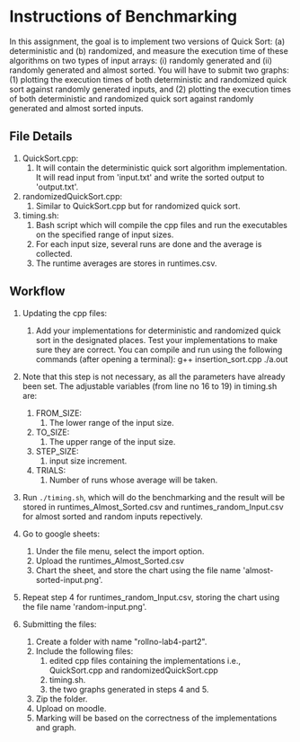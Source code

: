 # Instructions of Benchmarking

In this assignment, the goal is to implement two versions of Quick Sort: (a) deterministic and (b) randomized, and measure the execution time of these algorithms on two types of input arrays: (i) randomly generated and (ii) randomly generated and almost sorted. You will have to submit two graphs: (1) plotting the execution times of both deterministic and randomized quick sort against randomly generated inputs, and (2) plotting the execution times of both deterministic and randomized quick sort against randomly generated and almost sorted inputs.

## File Details

1. QuickSort.cpp:
   1. It will contain the deterministic quick sort algorithm implementation. It will read input
      from 'input.txt' and write the sorted output to 'output.txt'.
2. randomizedQuickSort.cpp:
   1. Similar to QuickSort.cpp but for randomized quick sort.
3. timing.sh:
   1. Bash script which will compile the cpp files and run the executables on the
      specified range of input sizes.
   2. For each input size, several runs are done and the average is collected.
   3. The runtime averages are stores in runtimes.csv.

## Workflow

1. Updating the cpp files:
   1. Add your implementations for deterministic and randomized quick sort in the designated places. Test your implementations to make sure they are correct.
   You can compile and run using the following commands (after opening a terminal):
      g++ insertion_sort.cpp
      ./a.out

2. Note that this step is not necessary, as all the parameters have already been set. The adjustable variables (from line no 16 to 19) in timing.sh are:
   1. FROM_SIZE:
      1. The lower range of the input size.
   2. TO_SIZE:
      1. The upper range of the input size.
   3. STEP_SIZE:
      1. input size increment.
   4. TRIALS:
      1. Number of runs whose average will be taken.

3. Run `./timing.sh`, which will do the benchmarking and the result will be stored in
   runtimes_Almost_Sorted.csv and runtimes_random_Input.csv for almost sorted and random inputs repectively.

4. Go to google sheets:
   1. Under the file menu, select the import option.
   2. Upload the runtimes_Almost_Sorted.csv
   3. Chart the sheet, and store the chart using the file name 'almost-sorted-input.png'.

5. Repeat step 4 for runtimes_random_Input.csv, storing the chart using the file name 'random-input.png'.

6. Submitting the files:
   1. Create a folder with name "rollno-lab4-part2".
   2. Include the following files:
      1. edited cpp files containing the implementations i.e.,
         QuickSort.cpp and randomizedQuickSort.cpp
      2. timing.sh.
      3. the two graphs generated in steps 4 and 5.
   3. Zip the folder.
   4. Upload on moodle.
   5. Marking will be based on the correctness of the implementations and graph.

